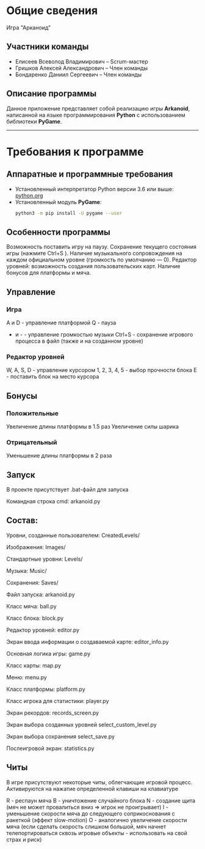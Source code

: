 # Общие сведения
Игра "Арканоид"

##  Участники команды
- Елисеев Всеволод Владимирович – Scrum-мастер  
- Гришков Алексей Александрович – Член команды  
- Бондаренко Даниил Сергеевич – Член команды  

##  Описание программы  
Данное приложение представляет собой реализацию игры **Arkanoid**, написанной на языке программирования **Python** с использованием библиотеки **PyGame**.

---

#  Требования к программе

##  Аппаратные и программные требования
- Установленный интерпретатор Python версии 3.6 или выше: [python.org](https://www.python.org/ )
- Установленный модуль **PyGame**:  
  ```bash
  python3 -m pip install -U pygame --user

## Особенности программы
Возможность поставить игру на паузу.
Сохранение текущего состояния игры (нажмите Ctrl+S ).
Наличие музыкального сопровождения на каждом официальном уровне (громкость по умолчанию — 0).
Редактор уровней: возможность создания пользовательских карт.
Наличие бонусов для платформы и мяча.
## Управление
### Игра
A и D - управление платформой
Q - пауза
+ и - - управление громкостью музыки
Ctrl+S - сохранение игрового процесса в файл (также и на созданном уровне)
### Редактор уровней
W, A, S, D - управление курсором
1, 2, 3, 4, 5 - выбор прочности блока
E - поставить блок на место курсора
## Бонусы
### Положительные
Увеличение длины платформы в 1.5 раз
Увеличение силы шарика
### Отрицательный
Уменьшение длины платформы в 2 раза
## Запуск
В проекте присутствует .bat-файл для запуска

Командная строка cmd: arkanoid.py

## Состав:
Уровни, созданные пользователем: CreatedLevels/

Изображения: Images/

Стандартные уровни: Levels/

Музыка: Music/

Сохранения: Saves/

Файл запуска: arkanoid.py

Класс мяча: ball.py

Класс блока: block.py

Редактор уровней: editor.py

Экран ввода информации о создаваемой карте: editor_info.py

Основная логика игры: game.py

Класс карты: map.py

Меню: menu.py

Класс платформы: platform.py

Класс игрока для статистики: player.py

Экран рекордов: records_screen.py

Экран выбора созданных уровней select_custom_level.py

Экран выбора сохранения select_save.py

Послеигровой экран: statistics.py


## Читы
В игре присутствуют некоторые читы, облегчающие игровой процесс. Активируются на нажатие определенной клавиши на клавиатуре

R - респаун мяча
B - уничтожение случайного блока
N - создание щита (мяч не может провалиться вниз => игрок не проигрывает)
I - уменьшение скорости мяча до следующего соприкоснования с ракеткой (эффект slow-motion)
O - аналогично увеличение скорости мяча (если сделать скорость слишком большой, мяч начнет телепортироваться сквозь игровые объекты - использовать на свой страх и риск)
